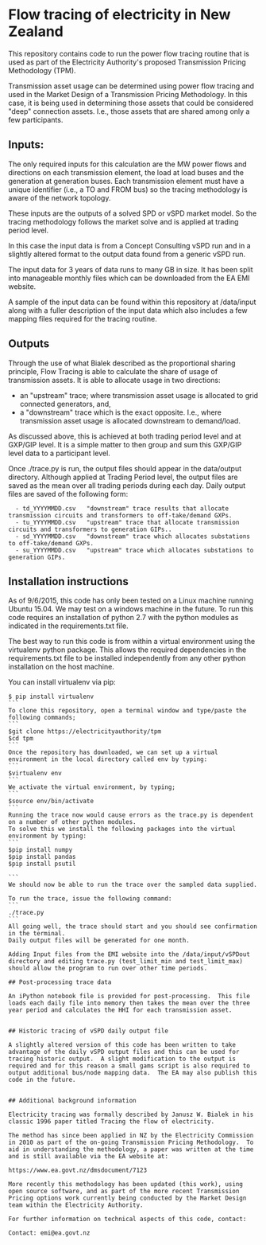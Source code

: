# Flow tracing of electricity in New Zealand

This repository contains code to run the power flow tracing routine that is used as part of the Electricity Authority's proposed Transmission Pricing Methodology (TPM).

Transmission asset usage can be determined using power flow tracing and used in the Market Design of a Transmission Pricing Methodology.  In this case, it is being used in determining those assets that could be considered "deep" connection assets.  I.e., those assets that are shared among only a few participants.

## Inputs:

The only required inputs for this calculation are the MW power flows and directions on each transmission element, the load at load buses and the generation at generation buses. Each transmission element must have a unique identifier (i.e., a TO and FROM bus) so the tracing methodology is aware of the network topology.
 
These inputs are the outputs of a solved SPD or vSPD market model.  So the tracing methodology follows the market solve and is applied at trading period level.

In this case the input data is from a Concept Consulting vSPD run and in a slightly altered format to the output data found from a generic vSPD run.  

The input data for 3 years of data runs to many GB in size.  It has been split into manageable monthly files which can be downloaded from the EA EMI website.

A sample of the input data can be found within this repository at /data/input along with a fuller description of the input data which also includes a few mapping files required for the tracing routine. 


## Outputs

Through the use of what Bialek described as the proportional sharing principle, Flow Tracing is able to calculate the share of usage of transmission assets.  It is able to allocate usage in two directions: 

  - an "upstream" trace; where transmission asset usage is allocated to grid connected generators, and,
  - a "downstream" trace which is the exact opposite.  I.e., where transmission asset usage is allocated downstream to demand/load. 
  
As discussed above, this is achieved at both trading period level and at GXP/GIP level.  It is a simple matter to then group and sum this GXP/GIP level data to a participant level.

Once ./trace.py is run, the output files should appear in the data/output directory.  Although applied at Trading Period level, the output files are saved as the mean over all trading periods during each day.  Daily output files are saved of the following form:
```
  - td_YYYYMMDD.csv   "downstream" trace results that allocate transmission circuits and transformers to off-take/demand GXPs.
  - tu_YYYYMMDD.csv   "upstream" trace that allocate transmission circuits and transformers to generation GIPs.. 
  - sd_YYYYMMDD.csv   "downstream" trace which allocates substations to off-take/demand GXPs. 
  - su_YYYYMMDD.csv   "upstream" trace which allocates substations to generation GIPs. 
```

## Installation instructions

As of 9/6/2015, this code has only been tested on a Linux machine running Ubuntu 15.04.  We may test on a windows machine in the future.
To run this code requires an installation of python 2.7 with the python modules as indicated in the requirements.txt file. 

The best way to run this code is from within a virtual environment using the virtualenv python package.  This allows the required dependencies in the requirements.txt file to be installed independently from any other python installation on the host machine.  

You can install virtualenv via pip:
````
$ pip install virtualenv
```
To clone this repository, open a terminal window and type/paste the following commands;
``` 
$git clone https://electricityauthority/tpm
$cd tpm
```
Once the repository has downloaded, we can set up a virtual environment in the local directory called env by typing: 
```
$virtualenv env
```
We activate the virtual environment, by typing;
```
$source env/bin/activate
```
Running the trace now would cause errors as the trace.py is dependent on a number of other python modules.  
To solve this we install the following packages into the virtual environment by typing:
```
$pip install numpy
$pip install pandas
$pip install psutil 

```
We should now be able to run the trace over the sampled data supplied.

To run the trace, issue the following command:
```
./trace.py
```
All going well, the trace should start and you should see confirmation in the terminal. 
Daily output files will be generated for one month. 

Adding Input files from the EMI website into the /data/input/vSPDout directory and editing trace.py (test_limit_min and test_limit_max) should allow the program to run over other time periods. 

## Post-processing trace data

An iPython notebook file is provided for post-processing.  This file loads each daily file into memory then takes the mean over the three year period and calculates the HHI for each transmission asset.  


## Historic tracing of vSPD daily output file

A slightly altered version of this code has been written to take advantage of the daily vSPD output files and this can be used for tracing historic output.  A slight modification to the output is required and for this reason a small gams script is also required to output additional bus/node mapping data.  The EA may also publish this code in the future.


## Additional background information

Electricity tracing was formally described by Janusz W. Bialek in his classic 1996 paper titled Tracing the flow of electricity.

The method has since been applied in NZ by the Electricity Commission in 2010 as part of the on-going Transmission Pricing Methodology.  To aid in understanding the methodology, a paper was written at the time and is still available via the EA website at:

https://www.ea.govt.nz/dmsdocument/7123

More recently this methodology has been updated (this work), using open source software, and as part of the more recent Transmission Pricing options work currently being conducted by the Market Design team within the Electricity Authority.

For further information on technical aspects of this code, contact:

Contact: emi@ea.govt.nz





